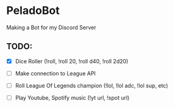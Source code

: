 # PeladoBot

Making a Bot for my Discord Server

## TODO:

* [x] Dice Roller (!roll, !roll 20, !roll d40, !roll 2d20)

* [ ] Make connection to League API

* [ ] Roll League Of Legends champion (!lol, !lol adc, !lol sup, etc)

* [ ] Play Youtube, Spotify music (!yt url, !spot url) 